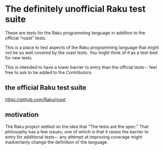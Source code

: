 # The definitely unofficial Raku test suite

These are tests for the Raku programming language in addition to the
official "roast" tests.

This is a place to test aspects of the Raku programming language that
might not be so well covered by the roast tests.  You might think of
it as a test-bed for new tests.

This is intended to have a lower barrier to entry than the official tests--
feel free to ask to be added to the Contributors.


## the official Raku test suite

https://github.com/Raku/roast

## motivation

The Raku project settled on the idea that "The tests are the spec."
That philosophy has a few issues, one of which is that it raises the 
barrier to entry for additional tests-- any attempt at improving 
coverage might inadvertanly change the definition of the language.

